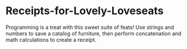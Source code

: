 # Receipts-for-Lovely-Loveseats
Programming is a treat with this sweet suite of feats! Use strings and numbers to save a catalog of furniture, then perform concatenation and math calculations to create a receipt.
